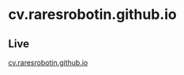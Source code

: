 # cv.raresrobotin.github.io

## Live

[cv.raresrobotin.github.io](http://cv.raresrobotin.github.io)
